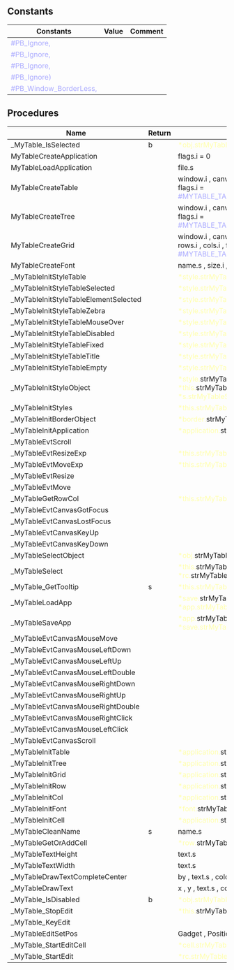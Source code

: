 ## Constants

|Constants|Value|Comment|
| --- | --- | --- |
|<span style="color:#AAAAFF">\#PB\_Ignore,</span>|||
|<span style="color:#AAAAFF">\#PB\_Ignore,</span>|||
|<span style="color:#AAAAFF">\#PB\_Ignore,</span>|||
|<span style="color:#AAAAFF">\#PB\_Ignore)</span>|||
|<span style="color:#AAAAFF">\#PB\_Window\_BorderLess,</span>|||


## Procedures

|Name|Return|Parameter|Comment|
| --- | --- | --- | --- |
|\_MyTable\_IsSelected|b|<span style="color:#FFFFAA">*obj.strMyTableObject</span>||
|MyTableCreateApplication||flags.i = 0||
|MyTableLoadApplication||file.s||
|MyTableCreateTable||window.i , canvas.i , vscroll.i , hscroll.i , flags.i = <span style="color:#AAAAFF">\#MYTABLE\_TABLE\_FLAGS\_DEFAULT\_TABLE</span>||
|MyTableCreateTree||window.i , canvas.i , vscroll.i , hscroll.i , flags.i = <span style="color:#AAAAFF">\#MYTABLE\_TABLE\_FLAGS\_DEFAULT\_TREE</span>||
|MyTableCreateGrid||window.i , canvas.i , vscroll.i , hscroll.i , rows.i , cols.i , flags.i = <span style="color:#AAAAFF">\#MYTABLE\_TABLE\_FLAGS\_DEFAULT\_GRID</span>||
|MyTableCreateFont||name.s , size.i , flags.i = 0||
|\_MyTableInitStyleTable||<span style="color:#FFFFAA">*style.strMyTableStyle</span>||
|\_MyTableInitStyleTableSelected||<span style="color:#FFFFAA">*style.strMyTableStyle</span>||
|\_MyTableInitStyleTableElementSelected||<span style="color:#FFFFAA">*style.strMyTableStyle</span>||
|\_MyTableInitStyleTableZebra||<span style="color:#FFFFAA">*style.strMyTableStyle</span>||
|\_MyTableInitStyleTableMouseOver||<span style="color:#FFFFAA">*style.strMyTableStyle</span>||
|\_MyTableInitStyleTableDisabled||<span style="color:#FFFFAA">*style.strMyTableStyle</span>||
|\_MyTableInitStyleTableFixed||<span style="color:#FFFFAA">*style.strMyTableStyle</span>||
|\_MyTableInitStyleTableTitle||<span style="color:#FFFFAA">*style.strMyTableStyle</span>||
|\_MyTableInitStyleTableEmpty||<span style="color:#FFFFAA">*style.strMyTableStyle</span>||
|\_MyTableInitStyleObject||<span style="color:#FFFFAA">*style.</span>strMyTableStyleObject , <span style="color:#FFFFAA">*this.</span>strMyTableObject , <span style="color:#FFFFAA">*s.strMyTableStyle</span>||
|\_MyTableInitStyles||<span style="color:#FFFFAA">*this.strMyTableObject</span>||
|\_MyTableInitBorderObject||<span style="color:#FFFFAA">*border.</span>strMyTableBorderObject , ||
|\_MyTableInitApplication||<span style="color:#FFFFAA">*application.</span>strMyTableApplication , ||
|\_MyTableEvtScroll||||
|\_MyTableEvtResizeExp||<span style="color:#FFFFAA">*this.strMyTableTable</span>||
|\_MyTableEvtMoveExp||<span style="color:#FFFFAA">*this.strMyTableTable</span>||
|\_MyTableEvtResize||||
|\_MyTableEvtMove||||
|\_MyTableGetRowCol||<span style="color:#FFFFAA">*this.strMyTableTable</span>||
|\_MyTableEvtCanvasGotFocus||||
|\_MyTableEvtCanvasLostFocus||||
|\_MyTableEvtCanvasKeyUp||||
|\_MyTableEvtCanvasKeyDown||||
|\_MyTableSelectObject||<span style="color:#FFFFAA">*obj.</span>strMyTableObject , shift.b , pages.b||
|\_MyTableSelect||<span style="color:#FFFFAA">*this.</span>strMyTableTable , <span style="color:#FFFFAA">*rc.</span>strMyTableRowCol , temp.b||
|\_MyTable\_GetTooltip|s|<span style="color:#FFFFAA">*this.strMyTableObject</span>||
|\_MyTableLoadApp||<span style="color:#FFFFAA">*save.</span>strMyTableSaveApplication , <span style="color:#FFFFAA">*app.strMyTableApplication</span>||
|\_MyTableSaveApp||<span style="color:#FFFFAA">*app.</span>strMyTableApplication , <span style="color:#FFFFAA">*save.strMyTableSaveApplication</span>||
|\_MyTableEvtCanvasMouseMove||||
|\_MyTableEvtCanvasMouseLeftDown||||
|\_MyTableEvtCanvasMouseLeftUp||||
|\_MyTableEvtCanvasMouseLeftDouble||||
|\_MyTableEvtCanvasMouseRightDown||||
|\_MyTableEvtCanvasMouseRightUp||||
|\_MyTableEvtCanvasMouseRightDouble||||
|\_MyTableEvtCanvasMouseRightClick||||
|\_MyTableEvtCanvasMouseLeftClick||||
|\_MyTableEvtCanvasScroll||||
|\_MyTableInitTable||<span style="color:#FFFFAA">*application.</span>strMyTableApplication , ||
|\_MyTableInitTree||<span style="color:#FFFFAA">*application.</span>strMyTableApplication , ||
|\_MyTableInitGrid||<span style="color:#FFFFAA">*application.</span>strMyTableApplication , ||
|\_MyTableInitRow||<span style="color:#FFFFAA">*application.</span>strMyTableApplication , ||
|\_MyTableInitCol||<span style="color:#FFFFAA">*application.</span>strMyTableApplication , ||
|\_MyTableInitFont||<span style="color:#FFFFAA">*font.</span>strMyTableFont , ||
|\_MyTableInitCell||<span style="color:#FFFFAA">*application.</span>strMyTableApplication , ||
|\_MyTableCleanName|s|name.s||
|\_MyTableGetOrAddCell||<span style="color:#FFFFAA">*row.</span>strMyTableRow , idx.i , force.b||
|\_MyTableTextHeight||text.s||
|\_MyTableTextWidth||text.s||
|\_MyTableDrawTextCompleteCenter||by , text.s , color.q , maxlen.i||
|\_MyTableDrawText||x , y , text.s , color.q , maxlen.i||
|\_MyTable\_IsDisabled|b|<span style="color:#FFFFAA">*obj.strMyTableObject</span>||
|\_MyTable\_StopEdit||<span style="color:#FFFFAA">*this.</span>strMyTableTable , save.b||
|\_MyTable\_KeyEdit||||
|\_MyTableEditSetPos||Gadget , Position||
|\_MyTable\_StartEditCell||<span style="color:#FFFFAA">*cell.strMyTableCell</span>||
|\_MyTable\_StartEdit||<span style="color:#FFFFAA">*rc.strMyTableRowCol</span>||


